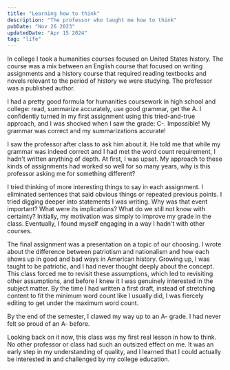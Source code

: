 ```yaml
---
title: "Learning how to think"
description: "The professor who taught me how to think"
pubDate: "Nov 26 2023"
updatedDate: "Apr 15 2024"
tag: "life"
---
```


In college I took a humanities courses focused on United States history. The course was a mix between an English course that focused on writing assignments and a history course that required reading textbooks and novels relevant to the period of history we were studying. The professor was a published author.

I had a pretty good formula for humanities coursework in high school and college: read, summarize accurately, use good grammar, get the A. I confidently turned in my first assignment using this tried-and-true approach, and I was shocked when I saw the grade: C-. Impossible! My grammar was correct and my summarizations accurate!

I saw the professor after class to ask him about it. He told me that while my grammar was indeed correct and I had met the word count requirement, I hadn't written anything of depth. At first, I was upset. My approach to these kinds of assignments had worked so well for so many years, why is this professor asking me for something different?

I tried thinking of more interesting things to say in each assignment. I eliminated sentences that said obvious things or repeated previous points. I tried digging deeper into statements I was writing. Why was that event important? What were its implications? What do we still not know with certainty? Initially, my motivation was simply to improve my grade in the class. Eventually, I found myself engaging in a way I hadn't with other courses.

The final assignment was a presentation on a topic of our choosing. I wrote about the difference between patriotism and nationalism and how each shows up in good and bad ways in American history. Growing up, I was taught to be patriotic, and I had never thought deeply about the concept. This class forced me to revisit these assumptions, which led to revisiting other assumptions, and before I knew it I was genuinely interested in the subject matter. By the time I had written a first draft, instead of stretching content to fit the minimum word count like I usually did, I was fiercely editing to get under the maximum word count.

By the end of the semester, I clawed my way up to an A- grade. I had never felt so proud of an A- before.

Looking back on it now, this class was my first real lesson in how to think. No other professor or class had such an outsized effect on me. It was an early step in my understanding of quality, and I learned that I could actually be interested in and challenged by my college education.
